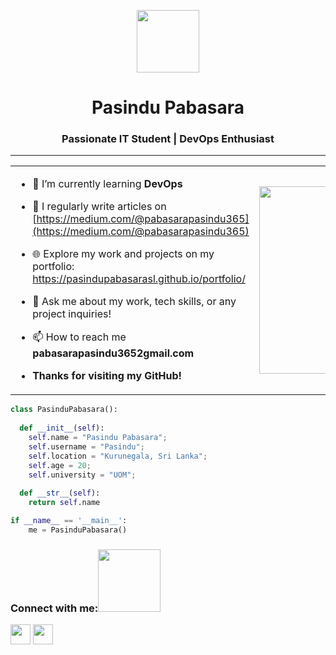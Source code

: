 <p align="center" ><img  src = "https://github.com/7oSkaaa/7oSkaaa/blob/main/Images/about_me.gif?raw=true" width = 100px></p>
<h1 align="center">Pasindu Pabasara </h1>
<h3 align="center">Passionate IT Student | DevOps Enthusiast</h3>

<hr/>

<table align="center">
<tr border="none">
<td width="50%" align="left">

- 🌱 I’m currently learning **DevOps**

- 📝 I regularly write articles on [https://medium.com/@pabasarapasindu365](https://medium.com/@pabasarapasindu365)

- 🌐 Explore my work and projects on my portfolio: https://pasindupabasarasl.github.io/portfolio/

- 💬 Ask me about my work, tech skills, or any project inquiries!

- 📫 How to reach me **pabasarapasindu3652gmail.com**

- **Thanks for visiting my GitHub!**

 </td>
<td width="50%" align="center">

  <img align="center" top="500" height="300" width="400" alt="GIF" src="https://media.giphy.com/media/SWoSkN6DxTszqIKEqv/giphy.gif">

  
  </td>
</tr>
</table>

```python
class PasinduPabasara():
    
  def __init__(self):
    self.name = "Pasindu Pabasara";
    self.username = "Pasindu";
    self.location = "Kurunegala, Sri Lanka";
    self.age = 20;
    self.university = "UOM";
  
  def __str__(self):
    return self.name

if __name__ == '__main__':
    me = PasinduPabasara()
```

<h3 align="left">Connect with me:<img src='https://raw.githubusercontent.com/ShahriarShafin/ShahriarShafin/main/Assets/handshake.gif' width="100px"> </h2>
<a href = 'https://www.linkedin.com/in/pasindu-pabasara-781822307/' target='_blank'> <img width = '32px' align= 'center' src="https://raw.githubusercontent.com/rahulbanerjee26/githubAboutMeGenerator/main/icons/linked-in-alt.svg"/></a> 
<a href = 'https://medium.com/@pabasarapasindu365' target = '_blank'> <img width = '32px' align= 'center' src="https://raw.githubusercontent.com/rahulbanerjee26/githubAboutMeGenerator/main/icons/medium.svg"/></a> 
</h3>
<p align="left">
</p>
